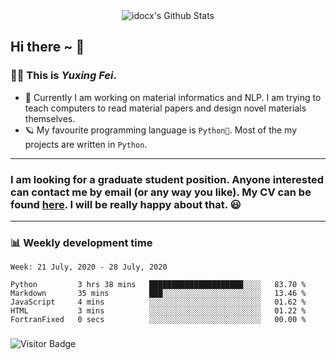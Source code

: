 <div align="center">
    <img align="center" src="https://github-readme-stats.vercel.app/api?username=idocx&show_icons=true&hide_border=true" alt="idocx's Github Stats"></img>
</div>

## Hi there ~ 👋
### 🧑🏻 This is *Yuxing Fei*. ‍

- 🚀 Currently I am working on material informatics and NLP. I am trying to teach computers to read material papers and design novel materials themselves.
- 🪐 My favourite programming language is `Python🐍`. Most of the my projects are written in `Python`.

---

### I am looking for a graduate student position. Anyone interested can contact me by email (or any way you like). My CV can be found [here](https://yuxingfei.com/src/resume.pdf). I will be really happy about that. 😃


---

### 📊 Weekly development time
<!--START_SECTION:waka-->
```text
Week: 21 July, 2020 - 28 July, 2020

Python         3 hrs 38 mins   █████████████████████░░░░   83.70 % 
Markdown       35 mins         ███░░░░░░░░░░░░░░░░░░░░░░   13.46 % 
JavaScript     4 mins          ░░░░░░░░░░░░░░░░░░░░░░░░░   01.62 % 
HTML           3 mins          ░░░░░░░░░░░░░░░░░░░░░░░░░   01.22 % 
FortranFixed   0 secs          ░░░░░░░░░░░░░░░░░░░░░░░░░   00.00 %
```
<!--END_SECTION:waka-->

### 

![Visitor Badge](https://visitor-badge.laobi.icu/badge?page_id=idocx.idocx)